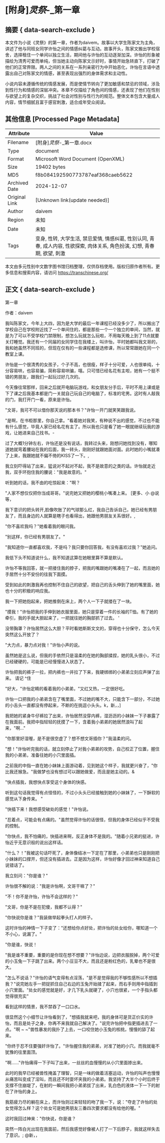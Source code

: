 # [附身]_灵祭_-_第一章



## 摘要  { data-search-exclude }

<!-- tcd_abstract -->
本文件为小说《灵祭》的第一章，作者为daivem。故事以大学生陈家文为主角，讲述了他与同班女同学许怡之间的情感纠葛与互动。故事开头，陈家文搬出学校宿舍，选择租住一个单间以独立生活，期间他与许怡的互动逐渐加深。许怡的形象被描绘为清秀可爱而单纯，但当她主动向陈家文示好时，事情开始急转直下，打破了他们的正常界限。两人之间的关系在一系列亲密行为中开始恶化，许怡在言语中透露出自己对陈家文的情感，甚至表现出强烈的身体需求和主动性。

小说内容未遵循传统的情感发展，而是使情节转向了更加敏感和禁忌的领域，涉及到性行为和情感的深层冲突。本章不仅描绘了角色间的情感，还表现了他们在性别与欲望上的复杂交织，挑战了社会对性别与性行为的规范。整体文本包含大量成人内容，情节细腻且富于感官刺激，适合成年受众阅读。

<!-- tcd_abstract_end -->

## 其他信息 [Processed Page Metadata]

| Attribute       | Value                                  |
|-----------------|----------------------------------------|
| Filename        | [附身]_灵祭_-_第一章.docx                             |
| Type            | document                                 |
| Format          | Microsoft Word Document (OpenXML)                               |
| Size            | 19402 bytes                           |
| MD5             | f8b084192590773787eaf368caeb5622                                  |
| Archived Date   | 2024-12-07                             |
| Original Link   | [Unknown link(update needed)]                         |
| Author          | daivem                               |
| Region          | 未知                               |
| Date            | 未知                                 |
| Tags            | 变身, 性转, 大学生活, 禁忌爱情, 情感纠葛, 性别认同, 青春, 成人内容, 性欲探索, 肉体关系, 角色扮演, 幻想, 青春期, 欲望, 刺激                                 |

本文由多元性别中文数字图书馆归档整理，仅供存档使用。版权归原作者所有。更多信息和搜索内容，请访问 <https://transchinese.org/>


## 正文 { data-search-exclude }

<!-- tcd_main_text -->
第一章

作者：daivem

我叫陈家文，今年上大四，因为是大学的最后一年课程已经没多少了，所以搬出了学校自己在学校附近找了一个单间住的，都是那些一个一个独立的单间，当然，就是为了可以不受学校门禁限制，想怎么玩就怎么玩啦，不用每天晚上到了11点就要关灯睡觉。我还有一个同届的女同学住在我楼上，叫许怡，平时她都叫我文哥的，我和她虽然不同班的，但现在仅有的一些课程都是选修课，所以常常跟她在同一个教室上课。

许怡是一个很清秀的女孩子，个子不高，也很瘦，样子十分可爱，人也很单纯，十分容易哄，也容易骗，简称容易哄骗，嘻。只可惜已经名花有主啦，她有一个挺不错的男朋友，跟我们一起玩过好几次的。

今天像往常那样，回来之后就开电脑玩游戏，和女朋友分手后，平时不用上课或是下了课之后我基本都是门一关就自己玩自己的电脑了，标准的宅男。这时有人敲我的门，我打开门一看，原来是许怡。

"文哥，我可不可以借你那天说的那本书？"许怡一开门就笑笑跟我说。

"是啊，在书柜那里，你自己拿。"看着她对我笑，有种说不出的感觉，不过也不能有什么感觉，毕竟人家已经名花有主了。所以我也只是看了她一眼就继续玩我的游戏，让她进来自己找书。-

过了大概1分钟左右，许怡还是没有说话，我转过头来，刚想问她找到没有，哪知道她就弯着腰站在我的后面，我一转头，刚刚好就跟她面对面。此时她的小嘴就凑了上来，我跟她就不偏不倚的KISS了一下。,

我立刻吓得站了出来，猛说对不起对不起，我不是故意的之类的话。许怡就走近我，双手环抱住我的腰说："我是故意的。"

听到她的话，我不由的吃惊起来："啊？

"人家不想仅仅把你当成哥哥。"说完她又把她的樱桃小嘴凑上来。
[更多、小 @说等，

我下意识的把头转开,脸像吹胀了的气球那么红，我自己告诉自己，她已经有男朋友了，而且身边的人就算是瞎子也看得出，她跟他男朋友关系很好。,

"你不喜欢我吗？"她看着我的眼问我。

"别这样，你已经有男朋友了。" 

"我知道你一直都喜欢我，不是吗？我只要你回答我，有没有喜欢过我？"她追问。

我低下头不知道说什么，我不知道这算在她眼里算不算是默认。

许怡不等我回答，就一把搂住我的脖子，把我的嘴跟她的嘴凑在了一起，而且她的手居然十分不安份的往我下面摸。

受到如此的刺激我再也控制不住自己的欲望，把自己的舌头伸到了她的嘴里面，她也十分的积极的响应我。

我一下把她抱起来，把她推倒在床上，两个人一下子就搂在了一块。

"摸我！"许怡把我的手伸到她衣服里面，她只是穿着一件的长袖的T恤。有了她的牵引，我的手就大胆起来了，一把就往她的胸部抓了过去。 '

没带胸罩？许怡居然这么大胆？平时看她斯斯文文的，穿得也十分保守，怎么今天突然这么开放了？

"大力点，暴力点对我！"许怡小声的说。

虽然她是这么说，但我的手依然只是温柔的在她的胸部揉捏，她的乳头很小，不过已经硬硬的，可能是已经慢慢进入状态了。

许怡把我的裤子一拉，把内裤也一并拉了下来，我硬绑绑的小弟弟立刻应声弹了出来。 请记 ^住

"好大，"许怡定睛的看着我的小弟弟，"又红又热，一定很好吃。

许怡一口把我的小弟弟含在了嘴里面，不过她的嘴不大，只能含下一部分，不过她的小舌头一直都没有停起来，不断的在挑逗小头头。k，新，，]

我把她的紧身牛仔裤拉了出来，许怡居然没穿内裤，湿沥沥的小妹妹一下子暴露了在我面前。我把中指轻轻的抚摸了一下，含着我小弟弟的她居然浪叫了起来，"啊..."

"你那里好湿喔，是不是很空虚了？想不想文哥插你？"我温柔的问。

"想！"许怡听完我的话，就立刻停止了对我小弟弟的攻势，自己校正了位置，握住我的小弟弟，准备往她的小穴里面插。

之前我的中指一直在她小妹妹上面游动着，见到她这个样子，我就更兴奋了，"你比我还猴急。"我做梦也没有想过可以跟她做爱，而且是她主动的。&

"快点插我，我想快点享受这个身体的快感。

听到这句话我觉得有点怪怪的，不过小头头已经接触到她的小妹妹了，一下酥软的感觉从下身传来。 "

"快插下来！我想感受破处的感觉！"许怡说。

"忍着点，可能会有点痛的。"虽然觉得许怡的话很怪，但我的身体已经似乎不受我的控制。

"你快点，我不怕痛的，快插进来啊，反正身体不是我的。"随着小兄弟的挺进，许怡近乎无意识般的说出这样话。

"什么？！"我被这句话吓死了，身体像结冰一下定在了那里，小弟弟也只是刚刚把小妹妹的口撑开，但还没有插进去。正是因为这样，许怡好像才回过神来知道自己说错话了。

我立刻问："你是谁？"

许怡很不解的说："我是许怡啊，文哥干嘛了？"

"不！你不是许怡，许怡不会这样的？"

"文哥，你是不是在犯傻，我都不认得？"

"你快说你是谁？"我装做举起拳头打人的样子。

这时许怡的神情一下子变了："还想给你点好处，把许怡的处女给你，哪知道一个不小心，说漏了。"

"你是谁，快说！

"我是谁不重要，重要的是你现在想不想要？"许怡边说，边把衣服脱掉，两个可爱的小玉兔一下子跳了出来。两个小豆豆不大，而且还是粉红色的，乳晕也不是很大。

"怎么不说话？"许怡的语气变得有点淫荡，"是不是觉得我的不够性感所以不想插我？"说完她左手一把捉抓住自己右边的玉兔开始揉了起来，而右手则用中指插到小穴里面。"处女的感觉就是好，才几下乳头就硬了，小穴也很紧，一个手指头都觉得很充实"

看到这样的情景，我不禁吞了一口口水。

很显然这个小细节让许怡看到了，"想插我就来吧，我的身体可是货正价实的许怡，而且是处子之身，你再不来我就自己解决了。"说完许怡把中指更插进去了一点。"啊 ~ ~"兽性暴发的我扑了上去，一口咬住她小玉兔的核桃，慢慢的舔了起来。

"你终于忍不住要强奸许怡了。"许怡握住我的弟弟，对准了她的小穴。而我就毫不犹豫的往里面顶。

"啊......"许怡痛得一下子叫了出来，一丝丝的血慢慢的从小穴里面掺出来。

此时的我早已经被兽性掩盖了理智，只是一味的做着活塞运动，许怡的叫声也慢慢从痛苦叫变成了淫叫，而且还不时耍坏夹我的小弟弟。我坚持了大半个小时后终于支撑不住崩堤了，在射的一瞬间我把小弟弟拔了出来，乳白色的液体一下一下的射在了许怡的身上。

我筋疲力尽的躺在床上，而许怡则过来轻轻的吻了我一下，说："夺走了许怡的处女觉得怎么样？这个处女可是她男朋友三番四次要求都没有给他的喔。"

这时我回过神来："你快说，你是谁？

突然一阵白光出现在我面前，然后我感觉好像被人打了一下后脖子，我就这样失去了意识。;
 @新，，
<!-- tcd_main_text_end -->

